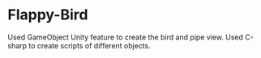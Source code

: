 # Flappy-Bird

Used GameObject Unity feature to create the bird and pipe view.
Used C-sharp to create scripts of different objects.

